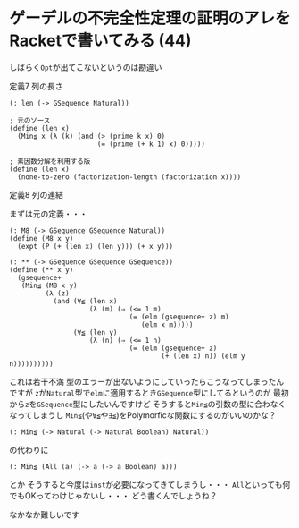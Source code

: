 # ゲーデルの不完全性定理の証明のアレをRacketで書いてみる (44)

しばらく`Opt`が出てこないというのは勘違い

定義7 列の長さ

```
(: len (-> GSequence Natural))

; 元のソース
(define (len x)
  (Min≦ x (λ (k) (and (> (prime k x) 0)
                      (= (prime (+ k 1) x) 0)))))

; 素因数分解を利用する版
(define (len x)
  (none-to-zero (factorization-length (factorization x))))
```

定義8 列の連結

まずは元の定義・・・

```
(: M8 (-> GSequence GSequence Natural))
(define (M8 x y)
  (expt (P (+ (len x) (len y))) (+ x y)))

(: ** (-> GSequence GSequence GSequence))
(define (** x y)
  (gsequence+
   (Min≦ (M8 x y)
         (λ (z)
           (and (∀≦ (len x)
                    (λ (m) (⇒ (<= 1 m)
                              (= (elm (gsequence+ z) m)
                                 (elm x m)))))
                (∀≦ (len y)
                    (λ (n) (⇒ (<= 1 n)
                              (= (elm (gsequence+ z)
                                      (+ (len x) n)) (elm y n))))))))))
```

これは若干不満
型のエラーが出ないようにしていったらこうなってしまったんですが
`z`が`Natural`型で`elm`に適用するとき`GSequence`型にしてるというのが
最初から`z`を`GSequence`型にしたいんですけど
そうすると`Min≦`の引数の型に合わなくなってしまうし
`Min≦`(や`∀≦`や`∃≦`)をPolymorficな関数にするのがいいのかな？

```
(: Min≦ (-> Natural (-> Natural Boolean) Natural))
```

の代わりに

```
(: Min≦ (All (a) (-> a (-> a Boolean) a)))
```

とか
そうすると今度は`inst`が必要になってきてしまうし・・・
`All`といっても何でもOKってわけじゃないし・・・
どう書くんでしょうね？

なかなか難しいです
